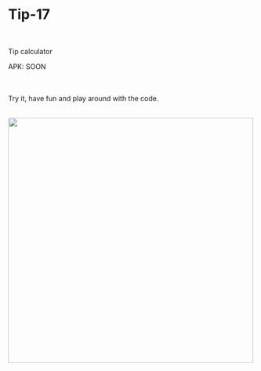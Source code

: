 # Tip-17
<br/>

Tip calculator<br/>

APK: SOON<br/>

<br/><br/>
Try it, have fun and play around with the code.<br/><br/>


<img src="https://user-images.githubusercontent.com/57795657/75066476-94e45700-54f3-11ea-8f2b-6906fa6e6145.png" width="500" height = "500">
<br/>
